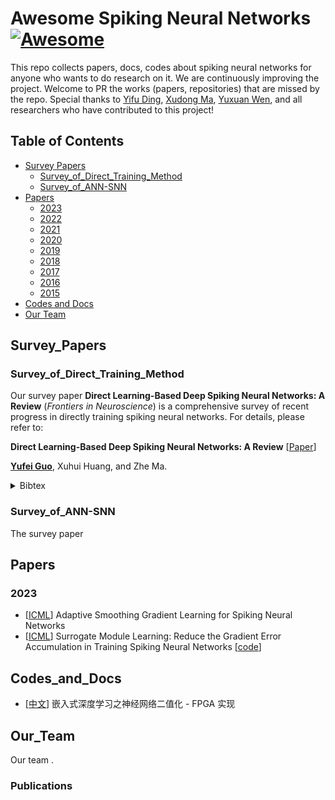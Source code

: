 # Awesome Spiking Neural Networks [![Awesome](https://awesome.re/badge.svg)](https://awesome.re)

This repo collects papers, docs, codes about spiking neural networks for anyone who wants to do research on it. We are continuously improving the project. Welcome to PR the works (papers, repositories) that are missed by the repo. Special thanks to [Yifu Ding](https://yifu-ding.github.io/#/), [Xudong Ma](https://github.com/Macaronlin), [Yuxuan Wen](https://github.com/ChrisLeff), and all researchers who have contributed to this project!

## Table of Contents

- [Survey Papers](#Survey_Papers)
  - [Survey_of_Direct_Training_Method](#Survey_of_Direct_Training_Method)
  - [Survey_of_ANN-SNN](#Survey_of_ANN-SNN)
- [Papers](#Papers)
  - [2023](#2023)
  - [2022](#2022)
  - [2021](#2021)
  - [2020](#2020)
  - [2019](#2019)
  - [2018](#2018)
  - [2017](#2017)
  - [2016](#2016)
  - [2015](#2015)
- [Codes and Docs](#Codes_and_Docs)
- [Our Team](#Our_Team)

## Survey_Papers

### Survey_of_Direct_Training_Method

Our survey paper **Direct Learning-Based Deep Spiking Neural Networks: A Review** (_Frontiers in Neuroscience_) is a comprehensive survey of recent progress in directly training spiking neural networks. For details, please refer to:

**Direct Learning-Based Deep Spiking Neural Networks: A Review** [[Paper](https://arxiv.org/abs/2305.19725)]

[**Yufei Guo**](https://yfguo91.github.io/), Xuhui Huang, and Zhe Ma.

<details><summary>Bibtex</summary><pre><code>@article{guo2023direct,
  title={Direct learning-based deep spiking neural networks: a review},
  author={Guo, Yufei and Huang, Xuhui and Ma, Zhe},
  journal={Frontiers in Neuroscience},
  volume={17},
  pages={1209795},
  year={2023},
  publisher={Frontiers}
}</code></pre></details>


### Survey_of_ANN-SNN

The survey paper 

## Papers

### 2023

- [[ICML](https://openreview.net/pdf?id=GdkwSGTpbC)] Adaptive Smoothing Gradient Learning for Spiking Neural Networks
- [[ICML](https://openreview.net/pdf?id=zRkz4duLKp)] Surrogate Module Learning: Reduce the Gradient Error Accumulation in Training Spiking Neural Networks [[code](https://github.com/brain-intelligence-lab/surrogate_module_learning)]


## Codes_and_Docs

- [[中文](https://mp.weixin.qq.com/s/RsZCTqCKwpnjATUFC8da7g)] 嵌入式深度学习之神经网络二值化 - FPGA 实现

## Our_Team

Our team .


### Publications



